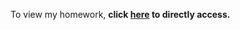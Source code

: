 
To view my homework, **click [here](https://stat545-ubc-hw-2019-20.github.io/stat545-hw-hanrach/hw5/hw5.html) to directly access.**
  
